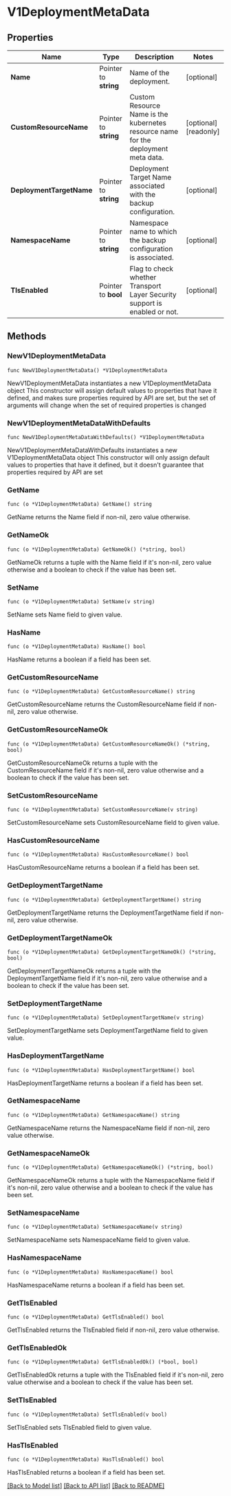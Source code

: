 # V1DeploymentMetaData

## Properties

Name | Type | Description | Notes
------------ | ------------- | ------------- | -------------
**Name** | Pointer to **string** | Name of the deployment. | [optional] 
**CustomResourceName** | Pointer to **string** | Custom Resource Name is the kubernetes resource name for the deployment meta data. | [optional] [readonly] 
**DeploymentTargetName** | Pointer to **string** | Deployment Target Name associated with the backup configuration. | [optional] 
**NamespaceName** | Pointer to **string** | Namespace name to which the backup configuration is associated. | [optional] 
**TlsEnabled** | Pointer to **bool** | Flag to check whether Transport Layer Security support is enabled or not. | [optional] 

## Methods

### NewV1DeploymentMetaData

`func NewV1DeploymentMetaData() *V1DeploymentMetaData`

NewV1DeploymentMetaData instantiates a new V1DeploymentMetaData object
This constructor will assign default values to properties that have it defined,
and makes sure properties required by API are set, but the set of arguments
will change when the set of required properties is changed

### NewV1DeploymentMetaDataWithDefaults

`func NewV1DeploymentMetaDataWithDefaults() *V1DeploymentMetaData`

NewV1DeploymentMetaDataWithDefaults instantiates a new V1DeploymentMetaData object
This constructor will only assign default values to properties that have it defined,
but it doesn't guarantee that properties required by API are set

### GetName

`func (o *V1DeploymentMetaData) GetName() string`

GetName returns the Name field if non-nil, zero value otherwise.

### GetNameOk

`func (o *V1DeploymentMetaData) GetNameOk() (*string, bool)`

GetNameOk returns a tuple with the Name field if it's non-nil, zero value otherwise
and a boolean to check if the value has been set.

### SetName

`func (o *V1DeploymentMetaData) SetName(v string)`

SetName sets Name field to given value.

### HasName

`func (o *V1DeploymentMetaData) HasName() bool`

HasName returns a boolean if a field has been set.

### GetCustomResourceName

`func (o *V1DeploymentMetaData) GetCustomResourceName() string`

GetCustomResourceName returns the CustomResourceName field if non-nil, zero value otherwise.

### GetCustomResourceNameOk

`func (o *V1DeploymentMetaData) GetCustomResourceNameOk() (*string, bool)`

GetCustomResourceNameOk returns a tuple with the CustomResourceName field if it's non-nil, zero value otherwise
and a boolean to check if the value has been set.

### SetCustomResourceName

`func (o *V1DeploymentMetaData) SetCustomResourceName(v string)`

SetCustomResourceName sets CustomResourceName field to given value.

### HasCustomResourceName

`func (o *V1DeploymentMetaData) HasCustomResourceName() bool`

HasCustomResourceName returns a boolean if a field has been set.

### GetDeploymentTargetName

`func (o *V1DeploymentMetaData) GetDeploymentTargetName() string`

GetDeploymentTargetName returns the DeploymentTargetName field if non-nil, zero value otherwise.

### GetDeploymentTargetNameOk

`func (o *V1DeploymentMetaData) GetDeploymentTargetNameOk() (*string, bool)`

GetDeploymentTargetNameOk returns a tuple with the DeploymentTargetName field if it's non-nil, zero value otherwise
and a boolean to check if the value has been set.

### SetDeploymentTargetName

`func (o *V1DeploymentMetaData) SetDeploymentTargetName(v string)`

SetDeploymentTargetName sets DeploymentTargetName field to given value.

### HasDeploymentTargetName

`func (o *V1DeploymentMetaData) HasDeploymentTargetName() bool`

HasDeploymentTargetName returns a boolean if a field has been set.

### GetNamespaceName

`func (o *V1DeploymentMetaData) GetNamespaceName() string`

GetNamespaceName returns the NamespaceName field if non-nil, zero value otherwise.

### GetNamespaceNameOk

`func (o *V1DeploymentMetaData) GetNamespaceNameOk() (*string, bool)`

GetNamespaceNameOk returns a tuple with the NamespaceName field if it's non-nil, zero value otherwise
and a boolean to check if the value has been set.

### SetNamespaceName

`func (o *V1DeploymentMetaData) SetNamespaceName(v string)`

SetNamespaceName sets NamespaceName field to given value.

### HasNamespaceName

`func (o *V1DeploymentMetaData) HasNamespaceName() bool`

HasNamespaceName returns a boolean if a field has been set.

### GetTlsEnabled

`func (o *V1DeploymentMetaData) GetTlsEnabled() bool`

GetTlsEnabled returns the TlsEnabled field if non-nil, zero value otherwise.

### GetTlsEnabledOk

`func (o *V1DeploymentMetaData) GetTlsEnabledOk() (*bool, bool)`

GetTlsEnabledOk returns a tuple with the TlsEnabled field if it's non-nil, zero value otherwise
and a boolean to check if the value has been set.

### SetTlsEnabled

`func (o *V1DeploymentMetaData) SetTlsEnabled(v bool)`

SetTlsEnabled sets TlsEnabled field to given value.

### HasTlsEnabled

`func (o *V1DeploymentMetaData) HasTlsEnabled() bool`

HasTlsEnabled returns a boolean if a field has been set.


[[Back to Model list]](../README.md#documentation-for-models) [[Back to API list]](../README.md#documentation-for-api-endpoints) [[Back to README]](../README.md)



